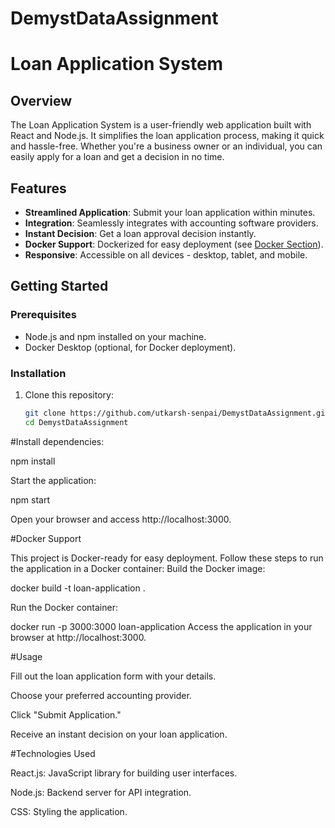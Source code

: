 # DemystDataAssignment
# Loan Application System


## Overview

The Loan Application System is a user-friendly web application built with React and Node.js. It simplifies the loan application process, making it quick and hassle-free. Whether you're a business owner or an individual, you can easily apply for a loan and get a decision in no time.

## Features

- **Streamlined Application**: Submit your loan application within minutes.
- **Integration**: Seamlessly integrates with accounting software providers.
- **Instant Decision**: Get a loan approval decision instantly.
- **Docker Support**: Dockerized for easy deployment (see [Docker Section](#docker-support)).
- **Responsive**: Accessible on all devices - desktop, tablet, and mobile.

## Getting Started

### Prerequisites

- Node.js and npm installed on your machine.
- Docker Desktop (optional, for Docker deployment).

### Installation

1. Clone this repository:

   ```bash
   git clone https://github.com/utkarsh-senpai/DemystDataAssignment.git
   cd DemystDataAssignment
   
#Install dependencies:

npm install

Start the application:

npm start

Open your browser and access http://localhost:3000.


#Docker Support

This project is Docker-ready for easy deployment. Follow these steps to run the application in a Docker container:
Build the Docker image:

docker build -t loan-application .

Run the Docker container:

docker run -p 3000:3000 loan-application
Access the application in your browser at http://localhost:3000.


#Usage

Fill out the loan application form with your details.

Choose your preferred accounting provider.

Click "Submit Application."

Receive an instant decision on your loan application.


#Technologies Used

React.js: JavaScript library for building user interfaces.

Node.js: Backend server for API integration.

CSS: Styling the application.

